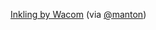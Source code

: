 ---
layout: post
wordpress_id: 1237
wordpress_url: http://noesbueno.com/?p=1237
date: '2011-08-30 12:42:11 -0500'
date_gmt: '2011-08-30 17:42:11 -0500'
body: |
  <p><a href="http://www.youtube.com/watch?v=fXbBA1DRE84">Inkling by Wacom</a> <span class="via">(via <a href="https://twitter.com/manton">@manton</a>)</span></p>
---